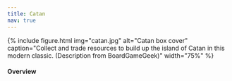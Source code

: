 ```yaml
---
title: Catan
nav: true
---
```


{% include figure.html img="catan.jpg" alt="Catan box cover" caption="Collect and trade resources to build up the island of Catan in this modern classic. (Description from BoardGameGeek)" width="75%" %}

#### Overview
<html>
   <head>
      <style>
         table {width: 100%;}
         table, td, th {
            border-collapse: collapse;
            padding: 8px;
            border-bottom: 1px solid #ddd;
         
         th {            
            style="text-align:Center"
            border: 1px solid black;
            padding-top: 12px;
            padding-bottom: 12px;
            background-color: #f1b300;
            color: white;
            }
      </style>
   </head>
   <body>
      <table>
         <tr>
            <td style="text-align:Left">Author:</td>
            <td style="text-align:Left">Klaus Teuber</td>
         </tr>
         <tr>
            <td style="text-align:Left">Year:</td>
            <td style="text-align:Left">1995</td>
         </tr>
         <tr>
            <td style="text-align:Left">Players:</td>
            <td style="text-align:Left">3-4</td>
         </tr>
          <tr>
            <td style="text-align:Left">Time:</td>
            <td style="text-align:Left">60 min</td>
         </tr>
          <tr>
            <td style="text-align:Left">Mechanics:</td>
            <td style="text-align:Left">Dice Rolling, Trading, Network and Route Building</td>
         </tr>
      </table>
   </body>
   <p>
   </p>
</html>
#### Description
"Insider" combines two fun components: finding the answer to a quiz and revealing the Insider. 

While communicating to others you have to find the right answers to a quiz and also find the "Insider" that is manipulating the discussion. 

The Insider will do everything to hide their identity while misleading the others.

<div style="text-align: center;">
<a class="btn btn-warning" href="https://colonist.io/" role="button">Play Catan Online!</a>
<a class="btn btn-warning" href="https://www.catan.com/files/downloads/catan_base_rules_2020_200707.pdf" role="button">Official Game Rules</a>
</div>                 

#### Goal

Be the first player to acquire 10 victory points on your turn!

- Settlement = 1 VP 
- City = 2 VP 
- VP card = 1 VP 
- Longest Road or Larget Army = 2 VP

#### SETUP
1. Log in to the site
2. Enter a player name 
3. You begin the game by placing one settlement and one connecting road, then another settlement and another connecting road.
4. Receive the resources in the terrain hexes adjacent to your second settlement. 

#### GAMEPLAY

On your turn, you will roll two dice. The number rolled determines which terrain hexes produce resources for all players. Then, you can build roads, settlements, and cities, buy development cards, or trade with other players.

**Produce Resource**
Building settlements & cities produce resources. Resources are produced when any player does a dice roll. Whomever has a settlement or a city in the border of the dice number will receive the resource shown in the tile. Settlements produce 1 resource, cities produce 2 resources.

Rolling 7 & Robber
When a player rolls a 7, they get to place the robber on any tile they wish and steal 1 random card from any of the colors adjacent to that tile. Robber prevents gaining resource from the tile it is on.

Use Resources
Resources could be used in 5 ways;

Build Road: Lumber & Brick

Build Settlement: Lumber, Brick, Wool, Grain

Build City: Grainx2, Orex3

Buy Development Card: Wool, Grain, Ore

Trade with other players

Development Cards
Knight: Place robber in any tile and steal 1 card from an adjacent tile.

Year of Plenty: Take 2 cards you want from bank.

Road Building: Build 2 roads.

Monopoly: Steal all instances of a single type of card from every player.

Victory Point: Gain 1 victory point.

Trade
Bank: On default you can give 4 of the same type of card to obtain 1 of any other type.

Bank with Ports: If you have a settlement or city near a port you automatically use that ports specialty. If you have 3:1 it means that you can trade 3 of the same type of card to obtain 1 of any other type. If you have 2:1, then you can trade 2 of the corresponding type to obtain 1 of any other card.

Longest Road
The player with the longest consecutive road earns 2 victory points. A minimum of 5 consecutive roads need to be placed in order to get this bonus.

Largest Army
The player to use the most amount of Knight cards earns 2 victory points. A minimum of 3 Knight cards needs to be used in order to get this bonus.

Points
- Settlement: 1 point

- City: 2 points

- Longest Road: 2 points

- Largest Army: 2 points

- Victory Points Development Cards: 1 point

Win the game at 10 Points.

{% capture text %}
"Is it an animal?" - "No"

"Was it existent 100 years ago?" - "I don't know"

"Can I buy it at the supermarket?" - "Yes"
{% endcapture %}
{% include card.md text=text header="Example questions" img="insider_example.jpg" %}

The players have to find the answer by asking many questions. Any player can ask any number of questions. They only have 5 minutes to find it though. 

The Insider tries to stay incognito and controlls the others asking questions that will help them to get closer to the right answer. If someone notices who he/she is, he/she will lose, so it is very important to stay unrecognized.

{% capture text %}Tip for the Insider: You know the answer but you don't want to reveal yourself, so use your knowledge to subtly guide the conversation with the right questions without being too obvious about it.
{% endcapture %} {% include alert.md text=text color="warning" %}

#### GAME END
The game ends if the answer is not found, then everyone loses. 

If the answer is found, however, then the timer is flipped. This elapsed time is now used to try to identify the Insider. Everyone (including the Master) discusses and tries to find the insider among them. Everyone votes for the person they think the player who guessed the word is the Insider or not. Master decides the tiebreaker.

This can have four possible outcomes:
- Majority thumbs up
  - If the guesser is Insider, Commons and Master win. 
  - If the guesser is not the Insider, Insider wins. 
- Majority thumbs down
  - If the guesser is Insider, Insider wins. 
  - If the guesser isn't Insider, a second voting occurs.

Second voting: Vote for the person who players think the Insider is. The Master decides the tiebreaker.
This can have two possible outcomes:
- If the Insider is accused, Master and Commons win.  
- If the Insider is not accused, Insider wins.  
